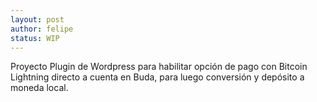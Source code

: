 ```yaml
---
layout: post
author: felipe
status: WIP
---
```

Proyecto Plugin de Wordpress para habilitar opción de pago con Bitcoin Lightning directo a cuenta en Buda, para luego conversión y depósito a moneda local.

<br><br><br>

